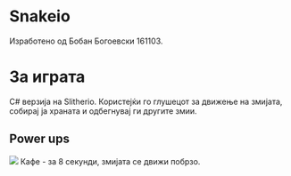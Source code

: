 # Snakeio
Изработено од Бобан Богоевски 161103.

<h1>За играта</h1>
C# верзија на Slitherio. Користејќи го глушецот за движење на змијата, собирај ја храната и одбегнувај ги другите змии. 

<h2>Power ups</h2>
<img src="https://i.imgur.com/qfWeXHC.png"> Кафе - за 8 секунди, змијата се движи побрзо.


